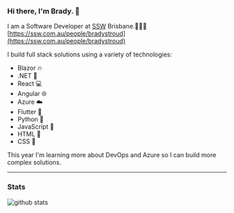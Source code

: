 ### Hi there, I'm Brady. 👋

I am a Software Developer at [SSW](https://ssw.com.au) Brisbane.👨🏻‍💻  
[https://ssw.com.au/people/bradystroud](https://ssw.com.au/people/bradystroud)

I build full stack solutions using a variety of technologies:

 * Blazor 🔥
 * .NET 💜
 * React 💻 
 * Angular 🌐
 * Azure ☁️
 * Flutter 📱
 * Python 🐍
 * JavaScript 📜
 * HTML 📄
 * CSS 💄

This year I'm learning more about DevOps and Azure so I can build more complex solutions.

---
### Stats

![github stats](https://github-readme-stats.vercel.app/api?username=bradystroud&show_icons=true&cache_seconds=86400&theme=dark)
